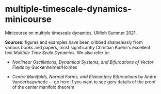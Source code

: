 # multiple-timescale-dynamics-minicourse

Minicourse on multiple timescale dynamics, UMich Summer 2021. 

**Sources**: figures and examples have been cribbed shamelessly from various books and papers, most significantly Christian Kuehn's excellent text _Multiple Time Scale Dynamics_. We also refer to:

* _Nonlinear Oscillations, Dynamical Systems, and Bifurcations of Vector Fields_ by Guckenheimer/Holmes

* _Centre Manifolds, Normal Forms, and Elementary Bifurcations_ by Andre Vanderbauwhede -- go here if you want to see gory details of the proof of the center manifold theorem

